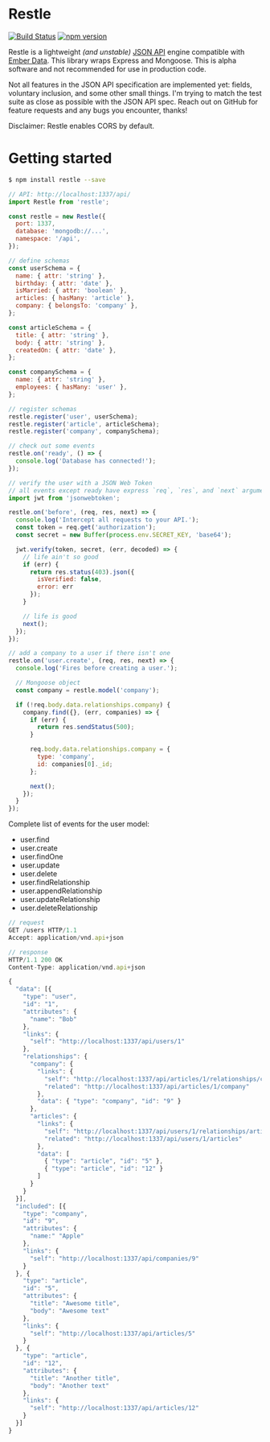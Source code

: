 Restle
======

[![Build Status](https://travis-ci.org/dcslack/restle.svg)](https://travis-ci.org/dcslack/restle)
[![npm version](https://badge.fury.io/js/restle.svg)](http://badge.fury.io/js/restle)

Restle is a lightweight *(and unstable)* [JSON API](http://jsonapi.org) engine compatible with [Ember Data](http://emberjs.com/api/data/). This library wraps Express and Mongoose. This is alpha software and not recommended for use in
production code.

Not all features in the JSON API specification are implemented yet: fields, voluntary inclusion, and some other small things.
I'm trying to match the test suite as close as possible with the JSON API spec. Reach out on GitHub for feature requests and
any bugs you encounter, thanks!

Disclaimer: Restle enables CORS by default.

Getting started
====

```sh
$ npm install restle --save
```

```js
// API: http://localhost:1337/api/
import Restle from 'restle';

const restle = new Restle({
  port: 1337,
  database: 'mongodb://...',
  namespace: '/api',
});

// define schemas
const userSchema = {
  name: { attr: 'string' },
  birthday: { attr: 'date' },
  isMarried: { attr: 'boolean' },
  articles: { hasMany: 'article' },
  company: { belongsTo: 'company' },
};

const articleSchema = {
  title: { attr: 'string' },
  body: { attr: 'string' },
  createdOn: { attr: 'date' },
};

const companySchema = {
  name: { attr: 'string' },
  employees: { hasMany: 'user' },
};

// register schemas
restle.register('user', userSchema);
restle.register('article', articleSchema);
restle.register('company', companySchema);

// check out some events
restle.on('ready', () => {
  console.log('Database has connected!');
});

// verify the user with a JSON Web Token
// all events except ready have express `req`, `res`, and `next` arguments
import jwt from 'jsonwebtoken';

restle.on('before', (req, res, next) => {
  console.log('Intercept all requests to your API.');
  const token = req.get('authorization');
  const secret = new Buffer(process.env.SECRET_KEY, 'base64');

  jwt.verify(token, secret, (err, decoded) => {
    // life ain't so good
    if (err) {
      return res.status(403).json({
        isVerified: false,
        error: err
      });
    }

    // life is good
    next();
  });
});

// add a company to a user if there isn't one
restle.on('user.create', (req, res, next) => {
  console.log('Fires before creating a user.');

  // Mongoose object
  const company = restle.model('company');

  if (!req.body.data.relationships.company) {
    company.find({}, (err, companies) => {
      if (err) {
        return res.sendStatus(500);
      }

      req.body.data.relationships.company = {
        type: 'company',
        id: companies[0]._id;
      };

      next();
    });  
  }
});
```

Complete list of events for the user model:
* user.find
* user.create
* user.findOne
* user.update
* user.delete
* user.findRelationship
* user.appendRelationship
* user.updateRelationship
* user.deleteRelationship

```js
// request
GET /users HTTP/1.1
Accept: application/vnd.api+json

// response
HTTP/1.1 200 OK
Content-Type: application/vnd.api+json

{
  "data": [{
    "type": "user",
    "id": "1",
    "attributes": {
      "name": "Bob"
    },
    "links": {
      "self": "http://localhost:1337/api/users/1"
    },
    "relationships": {
      "company": {
        "links": {
          "self": "http://localhost:1337/api/articles/1/relationships/company",
          "related": "http://localhost:1337/api/articles/1/company"
        },
        "data": { "type": "company", "id": "9" }
      },
      "articles": {
        "links": {
          "self": "http://localhost:1337/api/users/1/relationships/articles",
          "related": "http://localhost:1337/api/users/1/articles"
        },
        "data": [
          { "type": "article", "id": "5" },
          { "type": "article", "id": "12" }
        ]
      }
    }
  }],
  "included": [{
    "type": "company",
    "id": "9",
    "attributes": {
      "name:" "Apple"
    },
    "links": {
      "self": "http://localhost:1337/api/companies/9"
    }
  }, {
    "type": "article",
    "id": "5",
    "attributes": {
      "title": "Awesome title",
      "body": "Awesome text"
    },
    "links": {
      "self": "http://localhost:1337/api/articles/5"
    }
  }, {
    "type": "article",
    "id": "12",
    "attributes": {
      "title": "Another title",
      "body": "Another text"
    },
    "links": {
      "self": "http://localhost:1337/api/articles/12"
    }
  }]
}

```
